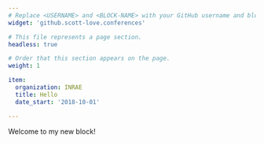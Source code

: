 ```yaml
---
# Replace <USERNAME> and <BLOCK-NAME> with your GitHub username and block name, respectively.
widget: 'github.scott-love.conferences'

# This file represents a page section.
headless: true

# Order that this section appears on the page.
weight: 1

item:
  organization: INRAE
  title: Hello
  date_start: '2018-10-01'

---
```


Welcome to my new block!